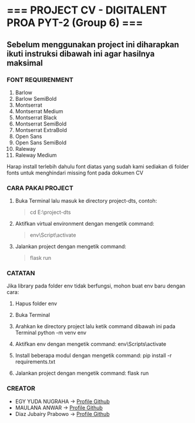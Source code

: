 
=== PROJECT CV - DIGITALENT PROA PYT-2 (Group 6) ===<a name="TOP"></a>
===================

## Sebelum menggunakan project ini diharapkan ikuti instruksi dibawah ini agar hasilnya maksimal ##

### FONT REQUIRENMENT ###
1. Barlow
2. Barlow SemiBold
3. Montserrat
4. Montserrat Medium
5. Montserrat Black
6. Montserrat SemiBold
7. Montserrat ExtraBold
8. Open Sans
9. Open Sans SemiBold
10. Raleway
11. Raleway Medium

Harap install terlebih dahulu font diatas yang sudah kami sediakan di folder fonts untuk
menghindari missing font pada dokumen CV

### CARA PAKAI PROJECT ###
1. Buka Terminal lalu masuk ke directory project-dts, contoh:
    > cd E:\project-dts

2. Aktifkan virtual environment dengan mengetik command:
    > env\Script\activate

3. Jalankan project dengan mengetik command:
    > flask run

### CATATAN ###
Jika library pada folder env tidak berfungsi, mohon buat env baru dengan cara:

1. Hapus folder env
2. Buka Terminal
3. Arahkan ke directory project lalu ketik command dibawah ini pada Terminal
    python -m venv env

4. Aktifkan env dengan mengetik command:
    env\Scripts\activate

5. Install beberapa modul dengan mengetik command:
    pip install -r requirements.txt

6. Jalankan project dengan mengetik command:
    flask run

### CREATOR ###
- EGY YUDA NUGRAHA -> [Profile Github](https://pages.github.com/egyyudanugraha)
- MAULANA ANWAR -> [Profile Github](https://pages.github.com/Maul-san)
- Diaz Jubairy Prabowo -> [Profile Github](https://pages.github.com/diazers)

